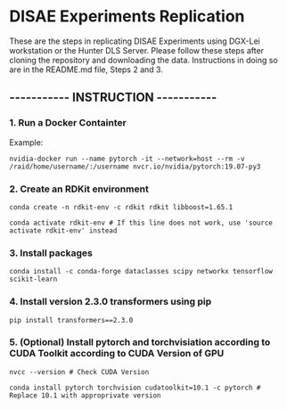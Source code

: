 # DISAE Experiments Replication
These are the steps in replicating DISAE Experiments using DGX-Lei workstation or the Hunter DLS Server. Please follow these steps after cloning the repository and downloading the data. Instructions in doing so are in the README.md file, Steps 2 and 3.

## ----------- INSTRUCTION -----------
### 1. Run a Docker Containter 
Example:
```
nvidia-docker run --name pytorch -it --network=host --rm -v /raid/home/username/:/username nvcr.io/nvidia/pytorch:19.07-py3
```

### 2. Create an RDKit environment
```
conda create -n rdkit-env -c rdkit rdkit libboost=1.65.1
```
```
conda activate rdkit-env # If this line does not work, use 'source activate rdkit-env' instead 
```

### 3. Install packages
```
conda install -c conda-forge dataclasses scipy networkx tensorflow scikit-learn
```

### 4. Install version 2.3.0 transformers using pip 
```
pip install transformers==2.3.0
```

### 5. (Optional) Install pytorch and torchvisiation according to CUDA Toolkit according to CUDA Version of GPU
```
nvcc --version # Check CUDA Version
```
```
conda install pytorch torchvision cudatoolkit=10.1 -c pytorch # Replace 10.1 with approprivate version
```



